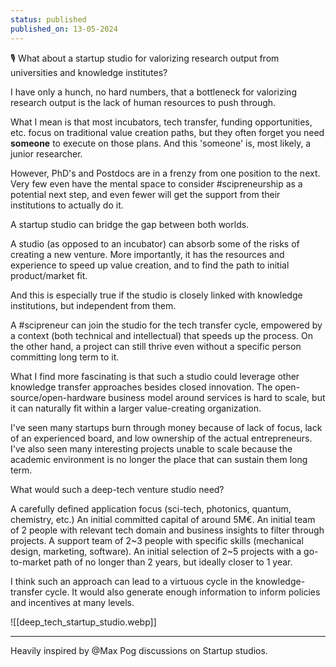 ```yaml
---
status: published
published_on: 13-05-2024
---
```

🎙️ What about a startup studio for valorizing research output from universities and knowledge institutes? 

I have only a hunch, no hard numbers, that a bottleneck for valorizing research output is the lack of human resources to push through. 

What I mean is that most incubators, tech transfer, funding opportunities, etc. focus on traditional value creation paths, but they often forget you need **someone** to execute on those plans. And this 'someone' is, most likely, a junior researcher. 

However, PhD's and Postdocs are in a frenzy from one position to the next. Very few even have the mental space to consider #scipreneurship as a potential next step, and even fewer will get the support from their institutions to actually do it.

A startup studio can bridge the gap between both worlds. 

A studio (as opposed to an incubator) can absorb some of the risks of creating a new venture. More importantly, it has the resources and experience to speed up value creation, and to find the path to initial product/market fit. 

And this is especially true if the studio is closely linked with knowledge institutions, but independent from them. 

A #scipreneur can join the studio for the tech transfer cycle, empowered by a context (both technical and intellectual) that speeds up the process. On the other hand, a project can still thrive even without a specific person committing long term to it. 

What I find more fascinating is that such a studio could leverage other knowledge transfer approaches besides closed innovation. The open-source/open-hardware business model around services is hard to scale, but it can naturally fit within a larger value-creating organization. 

I've seen many startups burn through money because of lack of focus, lack of an experienced board, and low ownership of the actual entrepreneurs. I've also seen many interesting projects unable to scale because the academic environment is no longer the place that can sustain them long term. 

What would such a deep-tech venture studio need? 

A carefully defined application focus (sci-tech, photonics, quantum, chemistry, etc.)
An initial committed capital of around 5M€. 
An initial team of 2 people with relevant tech domain and business insights to filter through projects. 
A support team of 2~3 people with specific skills (mechanical design, marketing, software). 
An initial selection of 2~5 projects with a go-to-market path of no longer than 2 years, but ideally closer to 1 year. 

I think such an approach can lead to a virtuous cycle in the knowledge-transfer cycle. 
It would also generate enough information to inform policies and incentives at many levels. 

![[deep_tech_startup_studio.webp]]

---
Heavily inspired by @Max Pog discussions on Startup studios. 